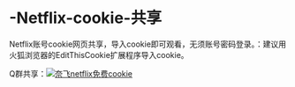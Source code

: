 # -Netflix-cookie-共享
Netflix账号cookie网页共享，导入cookie即可观看，无须账号密码登录。：建议用火狐浏览器的EditThisCookie扩展程序导入cookie。

Q群共享：<a target="_blank" href="https://qm.qq.com/cgi-bin/qm/qr?k=L79v2lF9JxLr2aS8xqm2L1SLIAnRuwNQ&jump_from=webapi"><img border="0" src="https://pub.idqqimg.com/wpa/images/group.png" alt="奈飞netflix免费cookie" title="奈飞netflix免费cookie"></a>
